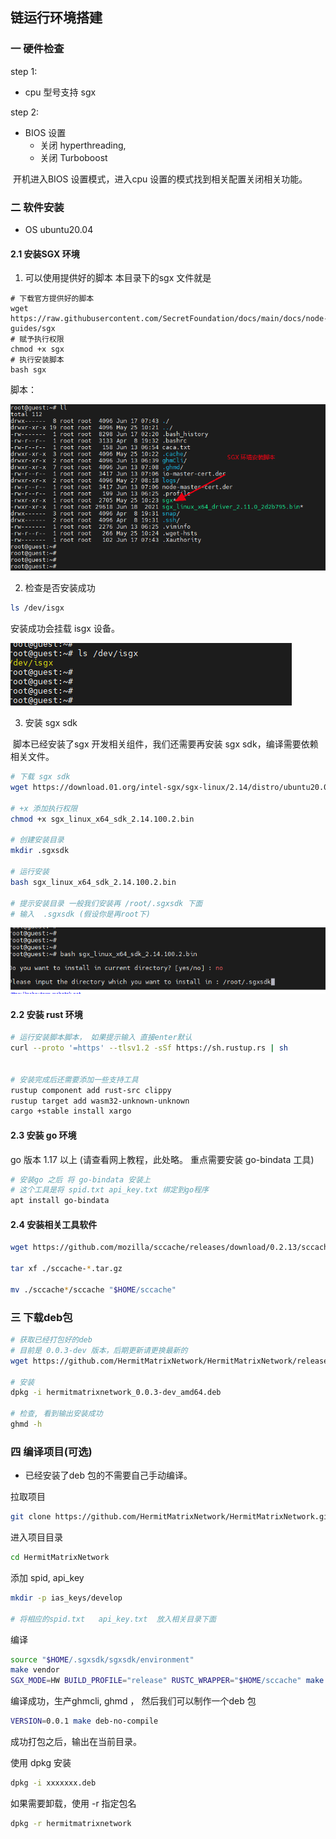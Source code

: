 ## 链运行环境搭建

### 一 硬件检查

step 1: 

- cpu 型号支持 sgx

step 2: 

- BIOS 设置 
  -  关闭 hyperthreading,   
  -   关闭 Turboboost

​     开机进入BIOS 设置模式，进入cpu 设置的模式找到相关配置关闭相关功能。



### 二 软件安装

- OS  ubuntu20.04

#### 2.1 安装SGX 环境

1. 可以使用提供好的脚本 本目录下的sgx 文件就是

```
# 下载官方提供好的脚本
wget https://raw.githubusercontent.com/SecretFoundation/docs/main/docs/node-guides/sgx
# 赋予执行权限
chmod +x sgx
# 执行安装脚本
bash sgx
```

脚本：

![脚本](../images/SGX安装图.png)

2. 检查是否安装成功

```bash
ls /dev/isgx
```

安装成功会挂载 isgx 设备。

![isgx设备](../images/isgx设备.png)

3. 安装 sgx sdk

​       脚本已经安装了sgx 开发相关组件，我们还需要再安装 sgx sdk，编译需要依赖相关文件。

```bash
# 下载 sgx sdk 
wget https://download.01.org/intel-sgx/sgx-linux/2.14/distro/ubuntu20.04-server/sgx_linux_x64_sdk_2.14.100.2.bin

# +x 添加执行权限 
chmod +x sgx_linux_x64_sdk_2.14.100.2.bin

# 创建安装目录
mkdir .sgxsdk

# 运行安装
bash sgx_linux_x64_sdk_2.14.100.2.bin

# 提示安装目录 一般我们安装再 /root/.sgxsdk 下面
# 输入  .sgxsdk (假设你是再root下)
```

![](../images/sgxsdk安装.png)

#### 2.2 安装 rust 环境

```bash
# 运行安装脚本脚本， 如果提示输入 直接enter默认
curl --proto '=https' --tlsv1.2 -sSf https://sh.rustup.rs | sh


# 安装完成后还需要添加一些支持工具
rustup component add rust-src clippy
rustup target add wasm32-unknown-unknown
cargo +stable install xargo
```

#### 2.3 安装 go 环境

go 版本 1.17 以上  (请查看网上教程，此处略。 重点需要安装 go-bindata 工具)

```bash
# 安装go 之后 将 go-bindata 安装上
# 这个工具是将 spid.txt api_key.txt 绑定到go程序
apt install go-bindata
```

#### 2.4 安装相关工具软件

```bash
wget https://github.com/mozilla/sccache/releases/download/0.2.13/sccache-0.2.13-x86_64-unknown-linux-musl.tar.gz

tar xf ./sccache-*.tar.gz

mv ./sccache*/sccache "$HOME/sccache"
```

### 三 下载deb包

```bash
# 获取已经打包好的deb
# 目前是 0.0.3-dev 版本，后期更新请更换最新的
wget https://github.com/HermitMatrixNetwork/HermitMatrixNetwork/releases/download/v0.0.6/hermitmatrixnetwork_0.0.6_amd64.deb

# 安装
dpkg -i hermitmatrixnetwork_0.0.3-dev_amd64.deb

# 检查, 看到输出安装成功
ghmd -h
```



### 四 编译项目(可选)

- 已经安装了deb 包的不需要自己手动编译。

拉取项目

```bash
git clone https://github.com/HermitMatrixNetwork/HermitMatrixNetwork.git
```

进入项目目录

```bash
cd HermitMatrixNetwork
```

添加 spid, api_key

```bash
mkdir -p ias_keys/develop

# 将相应的spid.txt   api_key.txt  放入相关目录下面
```

编译

```bash
source "$HOME/.sgxsdk/sgxsdk/environment"
make vendor
SGX_MODE=HW BUILD_PROFILE="release" RUSTC_WRAPPER="$HOME/sccache" make build-linux
```

编译成功，生产ghmcli, ghmd ， 然后我们可以制作一个deb 包

```bash
VERSION=0.0.1 make deb-no-compile
```
成功打包之后，输出在当前目录。

使用 dpkg 安装
```bash
dpkg -i xxxxxxx.deb
```

如果需要卸载，使用 -r 指定包名
```bash
dpkg -r hermitmatrixnetwork
```
